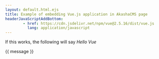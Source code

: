 ```yaml
---
layout: default.html.ejs
title: Example of embedding Vue.js application in AkashaCMS page
headerJavaScriptAddBottom: 
        - href: https://cdn.jsdelivr.net/npm/vue@2.5.16/dist/vue.js
          lang: application/javascript
---
```


If this works, the following will say _Hello Vue_

<div id="app">
  {{ message }}
</div>

<script>

var app = new Vue({
  el: '#app',
  data: {
    message: 'Hello Vue!'
  }
});

</script>
